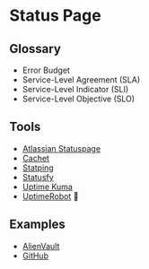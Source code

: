 # Status Page

<!--
https://status.tradinglite.com/

https://updown.io/
https://github.com/TwinProduction/gatus
https://stackstatus.net/
https://status.fastly.com/
https://github.com/louislam/uptime-kuma
-->

## Glossary

- Error Budget
- Service-Level Agreement (SLA)
- Service-Level Indicator (SLI)
- Service-Level Objective (SLO)

## Tools

- [Atlassian Statuspage](/atlassian/atlassian-statuspage.md)
- [Cachet](/cachet.md)
- [Statping](/statping.md)
- [Statusfy](/statusfy.md)
- [Uptime Kuma](/uptime-kuma.md)
- [UptimeRobot](/uptimerobot/README.md) 🌟

<!--
https://github.com/statsd/statsd
https://instatus.com/
-->

## Examples

- [AlienVault](https://status.alienvault.cloud/)
- [GitHub](https://githubstatus.com)
